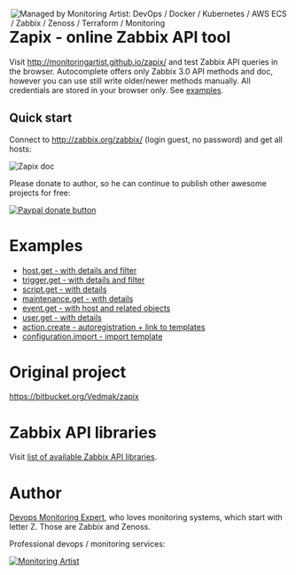 [<img src="https://monitoringartist.github.io/managed-by-monitoringartist.png" alt="Managed by Monitoring Artist: DevOps / Docker / Kubernetes / AWS ECS / Zabbix / Zenoss / Terraform / Monitoring" align="right"/>](http://www.monitoringartist.com 'DevOps / Docker / Kubernetes / AWS ECS / Zabbix / Zenoss / Terraform / Monitoring')

# Zapix - online Zabbix API tool

Visit http://monitoringartist.github.io/zapix/ and test Zabbix API queries
in the browser. Autocomplete offers only Zabbix 3.0 API methods and doc, however
you can use still write older/newer methods manually. All credentials are stored
in your browser only. See [examples](https://github.com/monitoringartist/zapix#examples).

## Quick start

Connect to http://zabbix.org/zabbix/ (login guest, no password) and get all hosts:

![Zapix doc](https://raw.githubusercontent.com/monitoringartist/zapix/gh-pages/doc/zabbix-zapix.gif)

Please donate to author, so he can continue to publish other awesome projects 
for free:

[![Paypal donate button](http://jangaraj.com/img/github-donate-button02.png)](https://www.paypal.com/cgi-bin/webscr?cmd=_s-xclick&hosted_button_id=8LB6J222WRUZ4)

# Examples

- [host.get - with details and filter](http://monitoringartist.github.io/zapix/#apimethod=host.get&apiparams={%0A%20%20%20%20%22output%22%3A%20%22extend%22%2C%0A%20%20%20%20%22filter%22%3A%20{%0A%20%20%20%20%20%20%20%20%22host%22%3A%20[%0A%20%20%20%20%20%20%20%20%20%20%20%20%22Zabbix.org%22%2C%0A%20%20%20%20%20%20%20%20%20%20%20%20%22Linux%20server%22%0A%20%20%20%20%20%20%20%20]%0A%20%20%20%20}%0A})
- [trigger.get - with details and filter](http://monitoringartist.github.io/zapix/#apimethod=trigger.get&apiparams={%0A%20%20%20%20%22output%22%3A%20[%0A%20%20%20%20%20%20%20%20%22triggerid%22%2C%0A%20%20%20%20%20%20%20%20%22description%22%2C%0A%20%20%20%20%20%20%20%20%22priority%22%2C%0A%20%20%20%20%20%20%20%20%22error%22%0A%20%20%20%20]%2C%0A%20%20%20%20%22expandDescription%22%3A%201%2C%0A%20%20%20%20%22selectHosts%22%3A%20%22extend%22%2C%0A%20%20%20%20%22filter%22%3A%20{%0A%20%20%20%20%20%20%20%20%22value%22%3A%201%2C%0A%20%20%20%20%20%20%20%20%22status%22%3A%200%0A%20%20%20%20}%0A})
- [script.get - with details](http://monitoringartist.github.io/zapix/#apimethod=script.get&apiparams={%0A%20%20%20%20%22output%22%3A%20%22extend%22%0A})
- [maintenance.get - with details](http://monitoringartist.github.io/zapix/#apimethod=maintenance.get&apiparams=%7B%0A%20%20%20%20%22output%22%3A%20%22extend%22%2C%0A%20%20%20%20%22selectGroups%22%3A%20%22extend%22%2C%0A%20%20%20%20%22selectTimeperiods%22%3A%20%22extend%22%0A%7D)
- [event.get - with host and related objects](http://monitoringartist.github.io/zapix/#apimethod=event.get&apiparams=%7B%0A%20%20%20%20%22output%22%3A%20%22extend%22%2C%0A%20%20%20%20%22time_from%22%3A%20%221349797228%22%2C%0A%20%20%20%20%22time_till%22%3A%20%221350661228%22%2C%0A%20%20%20%20%22selectHosts%22%3A%20%22extend%22%2C%0A%20%20%20%20%22selectRelatedObject%22%3A%20%22extend%22%0A%7D)
- [user.get - with details](http://monitoringartist.github.io/zapix/#apimethod=user.get&apiparams={%0A%20%20%20%20%22output%22%3A%20%22extend%22%0A})
- [action.create - autoregistration + link to templates](http://monitoringartist.github.io/zapix/#apimethod=action.create&apiparams={%0A%20%20%20%20%22name%22%3A%20%22Auto%20registration%22%2C%0A%20%20%20%20%22eventsource%22%3A%202%2C%0A%20%20%20%20%22status%22%3A%200%2C%0A%20%20%20%20%22esc_period%22%3A%20120%2C%0A%20%20%20%20%22operations%22%3A%20[%0A%20%20%20%20%20%20%20%20{%0A%20%20%20%20%20%20%20%20%20%20%20%20%22operationtype%22%3A%206%2C%0A%20%20%20%20%20%20%20%20%20%20%20%20%22optemplate%22%3A%20[%0A%20%20%20%20%20%20%20%20%20%20%20%20%20%20%20%20{%0A%20%20%20%20%20%20%20%20%20%20%20%20%20%20%20%20%20%20%20%20%22templateid%22%3A%20%2210001%22%0A%20%20%20%20%20%20%20%20%20%20%20%20%20%20%20%20}%0A%20%20%20%20%20%20%20%20%20%20%20%20]%0A%20%20%20%20%20%20%20%20}%0A%20%20%20%20]%0A})
- [configuration.import - import template](http://monitoringartist.github.io/zapix/#apimethod=configuration.import&apiparams={%0A%20%20%20%20%22format%22%3A%20%22xml%22%2C%0A%20%20%20%20%22rules%22%3A%20{%0A%20%20%20%20%20%20%20%20%22templates%22%3A%20{%0A%20%20%20%20%20%20%20%20%20%20%20%20%22createMissing%22%3A%20true%2C%0A%20%20%20%20%20%20%20%20%20%20%20%20%22updateExisting%22%3A%20true%0A%20%20%20%20%20%20%20%20}%2C%0A%20%20%20%20%20%20%20%20%22images%22%3A%20{%0A%20%20%20%20%20%20%20%20%20%20%20%20%22createMissing%22%3A%20true%2C%0A%20%20%20%20%20%20%20%20%20%20%20%20%22updateExisting%22%3A%20true%0A%20%20%20%20%20%20%20%20}%2C%0A%20%20%20%20%20%20%20%20%22groups%22%3A%20{%0A%20%20%20%20%20%20%20%20%20%20%20%20%22createMissing%22%3A%20true%0A%20%20%20%20%20%20%20%20}%2C%0A%20%20%20%20%20%20%20%20%22triggers%22%3A%20{%0A%20%20%20%20%20%20%20%20%20%20%20%20%22createMissing%22%3A%20true%2C%0A%20%20%20%20%20%20%20%20%20%20%20%20%22updateExisting%22%3A%20true%0A%20%20%20%20%20%20%20%20}%2C%0A%20%20%20%20%20%20%20%20%22valueMaps%22%3A%20{%0A%20%20%20%20%20%20%20%20%20%20%20%20%22createMissing%22%3A%20true%2C%0A%20%20%20%20%20%20%20%20%20%20%20%20%22updateExisting%22%3A%20true%0A%20%20%20%20%20%20%20%20}%2C%0A%20%20%20%20%20%20%20%20%22hosts%22%3A%20{%0A%20%20%20%20%20%20%20%20%20%20%20%20%22createMissing%22%3A%20true%2C%0A%20%20%20%20%20%20%20%20%20%20%20%20%22updateExisting%22%3A%20true%0A%20%20%20%20%20%20%20%20}%2C%0A%20%20%20%20%20%20%20%20%22items%22%3A%20{%0A%20%20%20%20%20%20%20%20%20%20%20%20%22createMissing%22%3A%20true%2C%0A%20%20%20%20%20%20%20%20%20%20%20%20%22updateExisting%22%3A%20true%0A%20%20%20%20%20%20%20%20}%2C%0A%20%20%20%20%20%20%20%20%22maps%22%3A%20{%0A%20%20%20%20%20%20%20%20%20%20%20%20%22createMissing%22%3A%20true%2C%0A%20%20%20%20%20%20%20%20%20%20%20%20%22updateExisting%22%3A%20true%0A%20%20%20%20%20%20%20%20}%2C%0A%20%20%20%20%20%20%20%20%22screens%22%3A%20{%0A%20%20%20%20%20%20%20%20%20%20%20%20%22createMissing%22%3A%20true%2C%0A%20%20%20%20%20%20%20%20%20%20%20%20%22updateExisting%22%3A%20true%0A%20%20%20%20%20%20%20%20}%2C%0A%20%20%20%20%20%20%20%20%22templateScreens%22%3A%20{%0A%20%20%20%20%20%20%20%20%20%20%20%20%22createMissing%22%3A%20true%2C%0A%20%20%20%20%20%20%20%20%20%20%20%20%22updateExisting%22%3A%20true%0A%20%20%20%20%20%20%20%20}%2C%0A%20%20%20%20%20%20%20%20%22templateLinkage%22%3A%20{%0A%20%20%20%20%20%20%20%20%20%20%20%20%22createMissing%22%3A%20true%0A%20%20%20%20%20%20%20%20}%2C%0A%20%20%20%20%20%20%20%20%22applications%22%3A%20{%0A%20%20%20%20%20%20%20%20%20%20%20%20%22createMissing%22%3A%20true%2C%0A%20%20%20%20%20%20%20%20%20%20%20%20%22updateExisting%22%3A%20true%0A%20%20%20%20%20%20%20%20}%2C%0A%20%20%20%20%20%20%20%20%22graphs%22%3A%20{%0A%20%20%20%20%20%20%20%20%20%20%20%20%22createMissing%22%3A%20true%2C%0A%20%20%20%20%20%20%20%20%20%20%20%20%22updateExisting%22%3A%20true%0A%20%20%20%20%20%20%20%20}%2C%0A%20%20%20%20%20%20%20%20%22discoveryRules%22%3A%20{%0A%20%20%20%20%20%20%20%20%20%20%20%20%22createMissing%22%3A%20true%2C%0A%20%20%20%20%20%20%20%20%20%20%20%20%22updateExisting%22%3A%20true%0A%20%20%20%20%20%20%20%20}%0A%20%20%20%20}%2C%0A%20%20%20%20%22source%22%3A%20%22%3C%3Fxml%20version%3D\\%221.0\\%22%20encoding%3D\\%22UTF-8\\%22%3F%3E%3Czabbix_export%3E%3Cversion%3E2.0%3C%2Fversion%3E%3Cdate%3E2015-07-22T01%3A35%3A05Z%3C%2Fdate%3E%3Cgroups%3E%3Cgroup%3E%3Cname%3ETemplates%3C%2Fname%3E%3C%2Fgroup%3E%3C%2Fgroups%3E%3Ctemplates%3E%3Ctemplate%3E%3Ctemplate%3ETemplate%20App%20Docker%20-%20www.monitoringartist.com%3C%2Ftemplate%3E%3Cname%3ETemplate%20App%20Docker%20-%20www.monitoringartist.com%3C%2Fname%3E%3Cgroups%3E%3Cgroup%3E%3Cname%3ETemplates%3C%2Fname%3E%3C%2Fgroup%3E%3C%2Fgroups%3E%3Capplications%3E%3Capplication%3E%3Cname%3EDocker%3C%2Fname%3E%3C%2Fapplication%3E%3C%2Fapplications%3E%3Citems%2F%3E%3Cdiscovery_rules%3E%3Cdiscovery_rule%3E%3Cname%3ERunning%20containers%3C%2Fname%3E%3Ctype%3E0%3C%2Ftype%3E%3Csnmp_community%2F%3E%3Csnmp_oid%2F%3E%3Ckey%3Edocker.discovery%3C%2Fkey%3E%3Cdelay%3E600%3C%2Fdelay%3E%3Cstatus%3E0%3C%2Fstatus%3E%3Callowed_hosts%2F%3E%3Csnmpv3_contextname%2F%3E%3Csnmpv3_securityname%2F%3E%3Csnmpv3_securitylevel%3E0%3C%2Fsnmpv3_securitylevel%3E%3Csnmpv3_authprotocol%3E0%3C%2Fsnmpv3_authprotocol%3E%3Csnmpv3_authpassphrase%2F%3E%3Csnmpv3_privprotocol%3E0%3C%2Fsnmpv3_privprotocol%3E%3Csnmpv3_privpassphrase%2F%3E%3Cdelay_flex%2F%3E%3Cparams%2F%3E%3Cipmi_sensor%2F%3E%3Cauthtype%3E0%3C%2Fauthtype%3E%3Cusername%2F%3E%3Cpassword%2F%3E%3Cpublickey%2F%3E%3Cprivatekey%2F%3E%3Cport%2F%3E%3Cfilter%3E%3A%3C%2Ffilter%3E%3Clifetime%3E10%3C%2Flifetime%3E%3Cdescription%2F%3E%3Citem_prototypes%3E%3Citem_prototype%3E%3Cname%3EContainer%20{%23HCONTAINERID}%20is%20running%3C%2Fname%3E%3Ctype%3E0%3C%2Ftype%3E%3Csnmp_community%2F%3E%3Cmultiplier%3E0%3C%2Fmultiplier%3E%3Csnmp_oid%2F%3E%3Ckey%3Edocker.up[%2F{%23HCONTAINERID}]%3C%2Fkey%3E%3Cdelay%3E30%3C%2Fdelay%3E%3Chistory%3E90%3C%2Fhistory%3E%3Ctrends%3E365%3C%2Ftrends%3E%3Cstatus%3E0%3C%2Fstatus%3E%3Cvalue_type%3E3%3C%2Fvalue_type%3E%3Callowed_hosts%2F%3E%3Cunits%2F%3E%3Cdelta%3E0%3C%2Fdelta%3E%3Csnmpv3_contextname%2F%3E%3Csnmpv3_securityname%2F%3E%3Csnmpv3_securitylevel%3E0%3C%2Fsnmpv3_securitylevel%3E%3Csnmpv3_authprotocol%3E0%3C%2Fsnmpv3_authprotocol%3E%3Csnmpv3_authpassphrase%2F%3E%3Csnmpv3_privprotocol%3E0%3C%2Fsnmpv3_privprotocol%3E%3Csnmpv3_privpassphrase%2F%3E%3Cformula%3E1%3C%2Fformula%3E%3Cdelay_flex%2F%3E%3Cparams%2F%3E%3Cipmi_sensor%2F%3E%3Cdata_type%3E3%3C%2Fdata_type%3E%3Cauthtype%3E0%3C%2Fauthtype%3E%3Cusername%2F%3E%3Cpassword%2F%3E%3Cpublickey%2F%3E%3Cprivatekey%2F%3E%3Cport%2F%3E%3Cdescription%3ECheck%20if%20container%20is%20running%3A%26%2313%3B%201-is%20running%26%2313%3B%200-is%20not%20running%3C%2Fdescription%3E%3Cinventory_link%3E0%3C%2Finventory_link%3E%3Capplications%3E%3Capplication%3E%3Cname%3EDocker%3C%2Fname%3E%3C%2Fapplication%3E%3C%2Fapplications%3E%3Cvaluemap%3E%3Cname%3EService%20state%3C%2Fname%3E%3C%2Fvaluemap%3E%3Clogtimefmt%2F%3E%3C%2Fitem_prototype%3E%3Citem_prototype%3E%3Cname%3ECPU%20system%20time%20{%23HCONTAINERID}%3C%2Fname%3E%3Ctype%3E0%3C%2Ftype%3E%3Csnmp_community%2F%3E%3Cmultiplier%3E1%3C%2Fmultiplier%3E%3Csnmp_oid%2F%3E%3Ckey%3Edocker.cpu[%2F{%23HCONTAINERID}%2Csystem]%3C%2Fkey%3E%3Cdelay%3E30%3C%2Fdelay%3E%3Chistory%3E90%3C%2Fhistory%3E%3Ctrends%3E365%3C%2Ftrends%3E%3Cstatus%3E0%3C%2Fstatus%3E%3Cvalue_type%3E0%3C%2Fvalue_type%3E%3Callowed_hosts%2F%3E%3Cunits%3E%25%3C%2Funits%3E%3Cdelta%3E1%3C%2Fdelta%3E%3Csnmpv3_contextname%2F%3E%3Csnmpv3_securityname%2F%3E%3Csnmpv3_securitylevel%3E0%3C%2Fsnmpv3_securitylevel%3E%3Csnmpv3_authprotocol%3E0%3C%2Fsnmpv3_authprotocol%3E%3Csnmpv3_authpassphrase%2F%3E%3Csnmpv3_privprotocol%3E0%3C%2Fsnmpv3_privprotocol%3E%3Csnmpv3_privpassphrase%2F%3E%3Cformula%3E100%3C%2Fformula%3E%3Cdelay_flex%2F%3E%3Cparams%2F%3E%3Cipmi_sensor%2F%3E%3Cdata_type%3E0%3C%2Fdata_type%3E%3Cauthtype%3E0%3C%2Fauthtype%3E%3Cusername%2F%3E%3Cpassword%2F%3E%3Cpublickey%2F%3E%3Cprivatekey%2F%3E%3Cport%2F%3E%3Cdescription%2F%3E%3Cinventory_link%3E0%3C%2Finventory_link%3E%3Capplications%3E%3Capplication%3E%3Cname%3EDocker%3C%2Fname%3E%3C%2Fapplication%3E%3C%2Fapplications%3E%3Cvaluemap%2F%3E%3Clogtimefmt%2F%3E%3C%2Fitem_prototype%3E%3Citem_prototype%3E%3Cname%3ECPU%20user%20time%20{%23HCONTAINERID}%3C%2Fname%3E%3Ctype%3E0%3C%2Ftype%3E%3Csnmp_community%2F%3E%3Cmultiplier%3E1%3C%2Fmultiplier%3E%3Csnmp_oid%2F%3E%3Ckey%3Edocker.cpu[%2F{%23HCONTAINERID}%2Cuser]%3C%2Fkey%3E%3Cdelay%3E30%3C%2Fdelay%3E%3Chistory%3E90%3C%2Fhistory%3E%3Ctrends%3E365%3C%2Ftrends%3E%3Cstatus%3E0%3C%2Fstatus%3E%3Cvalue_type%3E0%3C%2Fvalue_type%3E%3Callowed_hosts%2F%3E%3Cunits%3E%25%3C%2Funits%3E%3Cdelta%3E1%3C%2Fdelta%3E%3Csnmpv3_contextname%2F%3E%3Csnmpv3_securityname%2F%3E%3Csnmpv3_securitylevel%3E0%3C%2Fsnmpv3_securitylevel%3E%3Csnmpv3_authprotocol%3E0%3C%2Fsnmpv3_authprotocol%3E%3Csnmpv3_authpassphrase%2F%3E%3Csnmpv3_privprotocol%3E0%3C%2Fsnmpv3_privprotocol%3E%3Csnmpv3_privpassphrase%2F%3E%3Cformula%3E100%3C%2Fformula%3E%3Cdelay_flex%2F%3E%3Cparams%2F%3E%3Cipmi_sensor%2F%3E%3Cdata_type%3E0%3C%2Fdata_type%3E%3Cauthtype%3E0%3C%2Fauthtype%3E%3Cusername%2F%3E%3Cpassword%2F%3E%3Cpublickey%2F%3E%3Cprivatekey%2F%3E%3Cport%2F%3E%3Cdescription%2F%3E%3Cinventory_link%3E0%3C%2Finventory_link%3E%3Capplications%3E%3Capplication%3E%3Cname%3EDocker%3C%2Fname%3E%3C%2Fapplication%3E%3C%2Fapplications%3E%3Cvaluemap%2F%3E%3Clogtimefmt%2F%3E%3C%2Fitem_prototype%3E%3Citem_prototype%3E%3Cname%3EUsed%20cache%20memory%20{%23HCONTAINERID}%3C%2Fname%3E%3Ctype%3E0%3C%2Ftype%3E%3Csnmp_community%2F%3E%3Cmultiplier%3E0%3C%2Fmultiplier%3E%3Csnmp_oid%2F%3E%3Ckey%3Edocker.mem[%2F{%23HCONTAINERID}%2Ctotal_cache]%3C%2Fkey%3E%3Cdelay%3E30%3C%2Fdelay%3E%3Chistory%3E90%3C%2Fhistory%3E%3Ctrends%3E365%3C%2Ftrends%3E%3Cstatus%3E0%3C%2Fstatus%3E%3Cvalue_type%3E3%3C%2Fvalue_type%3E%3Callowed_hosts%2F%3E%3Cunits%3EB%3C%2Funits%3E%3Cdelta%3E0%3C%2Fdelta%3E%3Csnmpv3_contextname%2F%3E%3Csnmpv3_securityname%2F%3E%3Csnmpv3_securitylevel%3E0%3C%2Fsnmpv3_securitylevel%3E%3Csnmpv3_authprotocol%3E0%3C%2Fsnmpv3_authprotocol%3E%3Csnmpv3_authpassphrase%2F%3E%3Csnmpv3_privprotocol%3E0%3C%2Fsnmpv3_privprotocol%3E%3Csnmpv3_privpassphrase%2F%3E%3Cformula%3E1%3C%2Fformula%3E%3Cdelay_flex%2F%3E%3Cparams%2F%3E%3Cipmi_sensor%2F%3E%3Cdata_type%3E0%3C%2Fdata_type%3E%3Cauthtype%3E0%3C%2Fauthtype%3E%3Cusername%2F%3E%3Cpassword%2F%3E%3Cpublickey%2F%3E%3Cprivatekey%2F%3E%3Cport%2F%3E%3Cdescription%2F%3E%3Cinventory_link%3E0%3C%2Finventory_link%3E%3Capplications%3E%3Capplication%3E%3Cname%3EDocker%3C%2Fname%3E%3C%2Fapplication%3E%3C%2Fapplications%3E%3Cvaluemap%2F%3E%3Clogtimefmt%2F%3E%3C%2Fitem_prototype%3E%3Citem_prototype%3E%3Cname%3EUsed%20RSS%20memory%20{%23HCONTAINERID}%3C%2Fname%3E%3Ctype%3E0%3C%2Ftype%3E%3Csnmp_community%2F%3E%3Cmultiplier%3E0%3C%2Fmultiplier%3E%3Csnmp_oid%2F%3E%3Ckey%3Edocker.mem[%2F{%23HCONTAINERID}%2Ctotal_rss]%3C%2Fkey%3E%3Cdelay%3E30%3C%2Fdelay%3E%3Chistory%3E90%3C%2Fhistory%3E%3Ctrends%3E365%3C%2Ftrends%3E%3Cstatus%3E0%3C%2Fstatus%3E%3Cvalue_type%3E3%3C%2Fvalue_type%3E%3Callowed_hosts%2F%3E%3Cunits%3EB%3C%2Funits%3E%3Cdelta%3E0%3C%2Fdelta%3E%3Csnmpv3_contextname%2F%3E%3Csnmpv3_securityname%2F%3E%3Csnmpv3_securitylevel%3E0%3C%2Fsnmpv3_securitylevel%3E%3Csnmpv3_authprotocol%3E0%3C%2Fsnmpv3_authprotocol%3E%3Csnmpv3_authpassphrase%2F%3E%3Csnmpv3_privprotocol%3E0%3C%2Fsnmpv3_privprotocol%3E%3Csnmpv3_privpassphrase%2F%3E%3Cformula%3E1%3C%2Fformula%3E%3Cdelay_flex%2F%3E%3Cparams%2F%3E%3Cipmi_sensor%2F%3E%3Cdata_type%3E0%3C%2Fdata_type%3E%3Cauthtype%3E0%3C%2Fauthtype%3E%3Cusername%2F%3E%3Cpassword%2F%3E%3Cpublickey%2F%3E%3Cprivatekey%2F%3E%3Cport%2F%3E%3Cdescription%2F%3E%3Cinventory_link%3E0%3C%2Finventory_link%3E%3Capplications%3E%3Capplication%3E%3Cname%3EDocker%3C%2Fname%3E%3C%2Fapplication%3E%3C%2Fapplications%3E%3Cvaluemap%2F%3E%3Clogtimefmt%2F%3E%3C%2Fitem_prototype%3E%3Citem_prototype%3E%3Cname%3EUsed%20swap%20{%23HCONTAINERID}%3C%2Fname%3E%3Ctype%3E0%3C%2Ftype%3E%3Csnmp_community%2F%3E%3Cmultiplier%3E0%3C%2Fmultiplier%3E%3Csnmp_oid%2F%3E%3Ckey%3Edocker.mem[%2F{%23HCONTAINERID}%2Ctotal_swap]%3C%2Fkey%3E%3Cdelay%3E30%3C%2Fdelay%3E%3Chistory%3E90%3C%2Fhistory%3E%3Ctrends%3E365%3C%2Ftrends%3E%3Cstatus%3E0%3C%2Fstatus%3E%3Cvalue_type%3E3%3C%2Fvalue_type%3E%3Callowed_hosts%2F%3E%3Cunits%3EB%3C%2Funits%3E%3Cdelta%3E0%3C%2Fdelta%3E%3Csnmpv3_contextname%2F%3E%3Csnmpv3_securityname%2F%3E%3Csnmpv3_securitylevel%3E0%3C%2Fsnmpv3_securitylevel%3E%3Csnmpv3_authprotocol%3E0%3C%2Fsnmpv3_authprotocol%3E%3Csnmpv3_authpassphrase%2F%3E%3Csnmpv3_privprotocol%3E0%3C%2Fsnmpv3_privprotocol%3E%3Csnmpv3_privpassphrase%2F%3E%3Cformula%3E1%3C%2Fformula%3E%3Cdelay_flex%2F%3E%3Cparams%2F%3E%3Cipmi_sensor%2F%3E%3Cdata_type%3E0%3C%2Fdata_type%3E%3Cauthtype%3E0%3C%2Fauthtype%3E%3Cusername%2F%3E%3Cpassword%2F%3E%3Cpublickey%2F%3E%3Cprivatekey%2F%3E%3Cport%2F%3E%3Cdescription%2F%3E%3Cinventory_link%3E0%3C%2Finventory_link%3E%3Capplications%3E%3Capplication%3E%3Cname%3EDocker%3C%2Fname%3E%3C%2Fapplication%3E%3C%2Fapplications%3E%3Cvaluemap%2F%3E%3Clogtimefmt%2F%3E%3C%2Fitem_prototype%3E%3C%2Fitem_prototypes%3E%3Ctrigger_prototypes%2F%3E%3Cgraph_prototypes%3E%3Cgraph_prototype%3E%3Cname%3ECPU%20utilization%20of%20{%23HCONTAINERID}%20container%3C%2Fname%3E%3Cwidth%3E900%3C%2Fwidth%3E%3Cheight%3E200%3C%2Fheight%3E%3Cyaxismin%3E0.0000%3C%2Fyaxismin%3E%3Cyaxismax%3E100.0000%3C%2Fyaxismax%3E%3Cshow_work_period%3E1%3C%2Fshow_work_period%3E%3Cshow_triggers%3E1%3C%2Fshow_triggers%3E%3Ctype%3E1%3C%2Ftype%3E%3Cshow_legend%3E1%3C%2Fshow_legend%3E%3Cshow_3d%3E0%3C%2Fshow_3d%3E%3Cpercent_left%3E0.0000%3C%2Fpercent_left%3E%3Cpercent_right%3E0.0000%3C%2Fpercent_right%3E%3Cymin_type_1%3E1%3C%2Fymin_type_1%3E%3Cymax_type_1%3E0%3C%2Fymax_type_1%3E%3Cymin_item_1%3E0%3C%2Fymin_item_1%3E%3Cymax_item_1%3E0%3C%2Fymax_item_1%3E%3Cgraph_items%3E%3Cgraph_item%3E%3Csortorder%3E0%3C%2Fsortorder%3E%3Cdrawtype%3E0%3C%2Fdrawtype%3E%3Ccolor%3E990000%3C%2Fcolor%3E%3Cyaxisside%3E0%3C%2Fyaxisside%3E%3Ccalc_fnc%3E2%3C%2Fcalc_fnc%3E%3Ctype%3E0%3C%2Ftype%3E%3Citem%3E%3Chost%3ETemplate%20App%20Docker%20-%20www.monitoringartist.com%3C%2Fhost%3E%3Ckey%3Edocker.cpu[%2F{%23HCONTAINERID}%2Csystem]%3C%2Fkey%3E%3C%2Fitem%3E%3C%2Fgraph_item%3E%3Cgraph_item%3E%3Csortorder%3E1%3C%2Fsortorder%3E%3Cdrawtype%3E0%3C%2Fdrawtype%3E%3Ccolor%3E000099%3C%2Fcolor%3E%3Cyaxisside%3E0%3C%2Fyaxisside%3E%3Ccalc_fnc%3E2%3C%2Fcalc_fnc%3E%3Ctype%3E0%3C%2Ftype%3E%3Citem%3E%3Chost%3ETemplate%20App%20Docker%20-%20www.monitoringartist.com%3C%2Fhost%3E%3Ckey%3Edocker.cpu[%2F{%23HCONTAINERID}%2Cuser]%3C%2Fkey%3E%3C%2Fitem%3E%3C%2Fgraph_item%3E%3C%2Fgraph_items%3E%3C%2Fgraph_prototype%3E%3Cgraph_prototype%3E%3Cname%3EMemory%20usage%20of%20{%23HCONTAINERID}%20container%3C%2Fname%3E%3Cwidth%3E900%3C%2Fwidth%3E%3Cheight%3E200%3C%2Fheight%3E%3Cyaxismin%3E0.0000%3C%2Fyaxismin%3E%3Cyaxismax%3E100.0000%3C%2Fyaxismax%3E%3Cshow_work_period%3E1%3C%2Fshow_work_period%3E%3Cshow_triggers%3E1%3C%2Fshow_triggers%3E%3Ctype%3E1%3C%2Ftype%3E%3Cshow_legend%3E1%3C%2Fshow_legend%3E%3Cshow_3d%3E0%3C%2Fshow_3d%3E%3Cpercent_left%3E0.0000%3C%2Fpercent_left%3E%3Cpercent_right%3E0.0000%3C%2Fpercent_right%3E%3Cymin_type_1%3E1%3C%2Fymin_type_1%3E%3Cymax_type_1%3E0%3C%2Fymax_type_1%3E%3Cymin_item_1%3E0%3C%2Fymin_item_1%3E%3Cymax_item_1%3E0%3C%2Fymax_item_1%3E%3Cgraph_items%3E%3Cgraph_item%3E%3Csortorder%3E0%3C%2Fsortorder%3E%3Cdrawtype%3E0%3C%2Fdrawtype%3E%3Ccolor%3E00C800%3C%2Fcolor%3E%3Cyaxisside%3E0%3C%2Fyaxisside%3E%3Ccalc_fnc%3E2%3C%2Fcalc_fnc%3E%3Ctype%3E0%3C%2Ftype%3E%3Citem%3E%3Chost%3ETemplate%20App%20Docker%20-%20www.monitoringartist.com%3C%2Fhost%3E%3Ckey%3Edocker.mem[%2F{%23HCONTAINERID}%2Ctotal_cache]%3C%2Fkey%3E%3C%2Fitem%3E%3C%2Fgraph_item%3E%3Cgraph_item%3E%3Csortorder%3E1%3C%2Fsortorder%3E%3Cdrawtype%3E0%3C%2Fdrawtype%3E%3Ccolor%3E0000C8%3C%2Fcolor%3E%3Cyaxisside%3E0%3C%2Fyaxisside%3E%3Ccalc_fnc%3E2%3C%2Fcalc_fnc%3E%3Ctype%3E0%3C%2Ftype%3E%3Citem%3E%3Chost%3ETemplate%20App%20Docker%20-%20www.monitoringartist.com%3C%2Fhost%3E%3Ckey%3Edocker.mem[%2F{%23HCONTAINERID}%2Ctotal_rss]%3C%2Fkey%3E%3C%2Fitem%3E%3C%2Fgraph_item%3E%3Cgraph_item%3E%3Csortorder%3E2%3C%2Fsortorder%3E%3Cdrawtype%3E0%3C%2Fdrawtype%3E%3Ccolor%3EEE0000%3C%2Fcolor%3E%3Cyaxisside%3E0%3C%2Fyaxisside%3E%3Ccalc_fnc%3E2%3C%2Fcalc_fnc%3E%3Ctype%3E0%3C%2Ftype%3E%3Citem%3E%3Chost%3ETemplate%20App%20Docker%20-%20www.monitoringartist.com%3C%2Fhost%3E%3Ckey%3Edocker.mem[%2F{%23HCONTAINERID}%2Ctotal_swap]%3C%2Fkey%3E%3C%2Fitem%3E%3C%2Fgraph_item%3E%3C%2Fgraph_items%3E%3C%2Fgraph_prototype%3E%3Cgraph_prototype%3E%3Cname%3EState%20of%20{%23HCONTAINERID}%20container%3C%2Fname%3E%3Cwidth%3E900%3C%2Fwidth%3E%3Cheight%3E200%3C%2Fheight%3E%3Cyaxismin%3E0.0000%3C%2Fyaxismin%3E%3Cyaxismax%3E100.0000%3C%2Fyaxismax%3E%3Cshow_work_period%3E1%3C%2Fshow_work_period%3E%3Cshow_triggers%3E1%3C%2Fshow_triggers%3E%3Ctype%3E0%3C%2Ftype%3E%3Cshow_legend%3E1%3C%2Fshow_legend%3E%3Cshow_3d%3E0%3C%2Fshow_3d%3E%3Cpercent_left%3E0.0000%3C%2Fpercent_left%3E%3Cpercent_right%3E0.0000%3C%2Fpercent_right%3E%3Cymin_type_1%3E1%3C%2Fymin_type_1%3E%3Cymax_type_1%3E0%3C%2Fymax_type_1%3E%3Cymin_item_1%3E0%3C%2Fymin_item_1%3E%3Cymax_item_1%3E0%3C%2Fymax_item_1%3E%3Cgraph_items%3E%3Cgraph_item%3E%3Csortorder%3E0%3C%2Fsortorder%3E%3Cdrawtype%3E0%3C%2Fdrawtype%3E%3Ccolor%3E000088%3C%2Fcolor%3E%3Cyaxisside%3E0%3C%2Fyaxisside%3E%3Ccalc_fnc%3E2%3C%2Fcalc_fnc%3E%3Ctype%3E0%3C%2Ftype%3E%3Citem%3E%3Chost%3ETemplate%20App%20Docker%20-%20www.monitoringartist.com%3C%2Fhost%3E%3Ckey%3Edocker.up[%2F{%23HCONTAINERID}]%3C%2Fkey%3E%3C%2Fitem%3E%3C%2Fgraph_item%3E%3C%2Fgraph_items%3E%3C%2Fgraph_prototype%3E%3C%2Fgraph_prototypes%3E%3Chost_prototypes%2F%3E%3C%2Fdiscovery_rule%3E%3C%2Fdiscovery_rules%3E%3Cmacros%2F%3E%3Ctemplates%2F%3E%3Cscreens%2F%3E%3C%2Ftemplate%3E%3C%2Ftemplates%3E%3C%2Fzabbix_export%3E%22%0A})

# Original project

https://bitbucket.org/Vedmak/zapix

# Zabbix API libraries

Visit [list of available Zabbix API libraries](https://monitoringartist.github.io/zabbix-searcher/#API).

# Author

[Devops Monitoring Expert](http://www.jangaraj.com 'DevOps / Docker / Kubernetes / AWS ECS / Google GCP / Zabbix / Zenoss / Terraform / Monitoring'),
who loves monitoring systems, which start with letter Z. Those are Zabbix and Zenoss.

Professional devops / monitoring services:

[![Monitoring Artist](http://monitoringartist.com/img/github-monitoring-artist-logo.jpg)](http://www.monitoringartist.com 'DevOps / Docker / Kubernetes / AWS ECS / Google GCP / Zabbix / Zenoss / Terraform / Monitoring')


